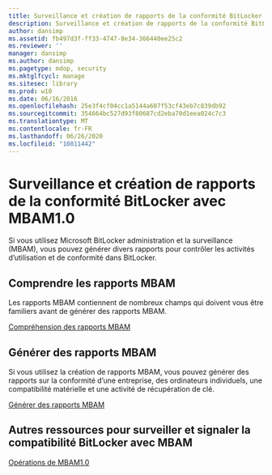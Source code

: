 ```yaml
---
title: Surveillance et création de rapports de la conformité BitLocker avec MBAM1.0
description: Surveillance et création de rapports de la conformité BitLocker avec MBAM1.0
author: dansimp
ms.assetid: fb497d3f-ff33-4747-8e34-366440ee25c2
ms.reviewer: ''
manager: dansimp
ms.author: dansimp
ms.pagetype: mdop, security
ms.mktglfcycl: manage
ms.sitesec: library
ms.prod: w10
ms.date: 06/16/2016
ms.openlocfilehash: 25e3f4cf04cc1a5144a607f53cf43eb7c839db92
ms.sourcegitcommit: 354664bc527d93f80687cd2eba70d1eea024c7c3
ms.translationtype: MT
ms.contentlocale: fr-FR
ms.lasthandoff: 06/26/2020
ms.locfileid: "10811442"
---
```

# Surveillance et création de rapports de la conformité BitLocker avec MBAM1.0


Si vous utilisez Microsoft BitLocker administration et la surveillance (MBAM), vous pouvez générer divers rapports pour contrôler les activités d’utilisation et de conformité dans BitLocker.

## Comprendre les rapports MBAM


Les rapports MBAM contiennent de nombreux champs qui doivent vous être familiers avant de générer des rapports MBAM.

[Compréhension des rapports MBAM](understanding-mbam-reports-mbam-1.md)

## Générer des rapports MBAM


Si vous utilisez la création de rapports MBAM, vous pouvez générer des rapports sur la conformité d’une entreprise, des ordinateurs individuels, une compatibilité matérielle et une activité de récupération de clé.

[Générer des rapports MBAM](how-to-generate-mbam-reports-mbam-1.md)

## Autres ressources pour surveiller et signaler la compatibilité BitLocker avec MBAM


[Opérations de MBAM1.0](operations-for-mbam-10.md)

 

 





